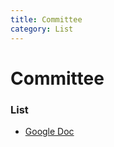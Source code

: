 ```yaml
---
title: Committee
category: List
---
```

# Committee
### List

- [Google Doc](https://docs.google.com/spreadsheets/d/1to29Ygj0r_x5WCVPrw_nrgDNCTNY6K2Xok4pdhTFeas/edit#gid=1586101550)

